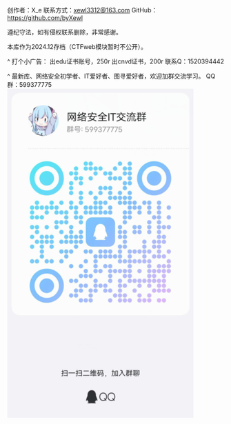 创作者：X_e
联系方式：xewl3312@163.com
GitHub：<https://github.com/byXewl>


遵纪守法，如有侵权联系删除，非常感谢。

本库作为2024.12存档（CTFweb模块暂时不公开）。


^
打个小广告：
出edu证书账号，250r
出cnvd证书，200r
联系Q：1520394442

^
最新库、网络安全初学者、IT爱好者、图寻爱好者，欢迎加群交流学习。
 QQ群：599377775
![](.topwrite/assets/image_1748102517968.png)
 


